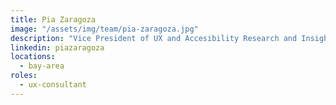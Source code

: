 ```yaml
---
title: Pia Zaragoza
image: "/assets/img/team/pia-zaragoza.jpg"
description: "Vice President of UX and Accesibility Research and Insights, JP Morgan & Chase"
linkedin: piazaragoza
locations:
  - bay-area
roles:
  - ux-consultant
---
```

